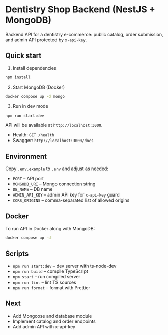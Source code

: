 # Dentistry Shop Backend (NestJS + MongoDB)

Backend API for a dentistry e-commerce: public catalog, order submission, and admin API protected by `x-api-key`.

## Quick start

1. Install dependencies

```bash
npm install
```

2. Start MongoDB (Docker)

```bash
docker compose up -d mongo
```

3. Run in dev mode

```bash
npm run start:dev
```

API will be available at `http://localhost:3000`.

- Health: `GET /health`
- Swagger: `http://localhost:3000/docs`

## Environment

Copy `.env.example` to `.env` and adjust as needed:

- `PORT` – API port
- `MONGODB_URI` – Mongo connection string
- `DB_NAME` – DB name
- `ADMIN_API_KEY` – admin API key for `x-api-key` guard
- `CORS_ORIGINS` – comma-separated list of allowed origins

## Docker

To run API in Docker along with MongoDB:

```bash
docker compose up -d
```

## Scripts

- `npm run start:dev` – dev server with ts-node-dev
- `npm run build` – compile TypeScript
- `npm start` – run compiled server
- `npm run lint` – lint TS sources
- `npm run format` – format with Prettier

## Next

- Add Mongoose and database module
- Implement catalog and order endpoints
- Add admin API with x-api-key
